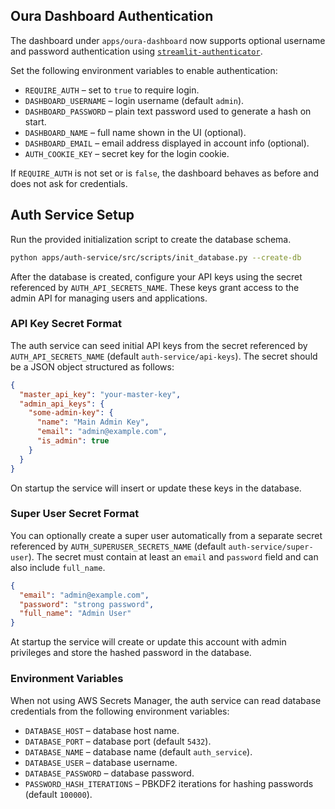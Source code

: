 ## Oura Dashboard Authentication

The dashboard under `apps/oura-dashboard` now supports optional username and
password authentication using [`streamlit-authenticator`](https://github.com/mkhorasani/streamlit-authenticator).

Set the following environment variables to enable authentication:

* `REQUIRE_AUTH` – set to `true` to require login.
* `DASHBOARD_USERNAME` – login username (default `admin`).
* `DASHBOARD_PASSWORD` – plain text password used to generate a hash on start.
* `DASHBOARD_NAME` – full name shown in the UI (optional).
* `DASHBOARD_EMAIL` – email address displayed in account info (optional).
* `AUTH_COOKIE_KEY` – secret key for the login cookie.

If `REQUIRE_AUTH` is not set or is `false`, the dashboard behaves as before and
does not ask for credentials.

## Auth Service Setup

Run the provided initialization script to create the database schema.

```bash
python apps/auth-service/src/scripts/init_database.py --create-db
```

After the database is created, configure your API keys using the secret referenced by `AUTH_API_SECRETS_NAME`. These keys grant access to the admin API for managing users and applications.

### API Key Secret Format

The auth service can seed initial API keys from the secret referenced by `AUTH_API_SECRETS_NAME` (default `auth-service/api-keys`).
The secret should be a JSON object structured as follows:

```json
{
  "master_api_key": "your-master-key",
  "admin_api_keys": {
    "some-admin-key": {
      "name": "Main Admin Key",
      "email": "admin@example.com",
      "is_admin": true
    }
  }
}
```

On startup the service will insert or update these keys in the database.

### Super User Secret Format

You can optionally create a super user automatically from a separate secret
referenced by `AUTH_SUPERUSER_SECRETS_NAME` (default
`auth-service/super-user`).  The secret must contain at least an `email` and
`password` field and can also include `full_name`.

```json
{
  "email": "admin@example.com",
  "password": "strong password",
  "full_name": "Admin User"
}
```

At startup the service will create or update this account with admin privileges
and store the hashed password in the database.

### Environment Variables

When not using AWS Secrets Manager, the auth service can read database
credentials from the following environment variables:

* `DATABASE_HOST` – database host name.
* `DATABASE_PORT` – database port (default `5432`).
* `DATABASE_NAME` – database name (default `auth_service`).
* `DATABASE_USER` – database username.
* `DATABASE_PASSWORD` – database password.
* `PASSWORD_HASH_ITERATIONS` – PBKDF2 iterations for hashing passwords
  (default `100000`).
